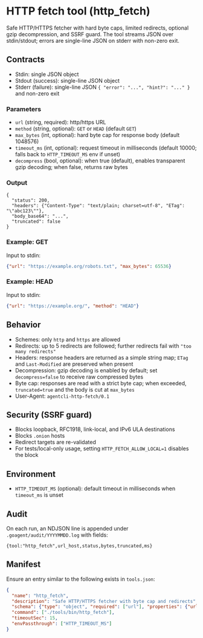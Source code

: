 # HTTP fetch tool (http_fetch)

Safe HTTP/HTTPS fetcher with hard byte caps, limited redirects, optional gzip decompression, and SSRF guard. The tool streams JSON over stdin/stdout; errors are single-line JSON on stderr with non-zero exit.

## Contracts

- Stdin: single JSON object
- Stdout (success): single-line JSON object
- Stderr (failure): single-line JSON `{ "error": "...", "hint?": "..." }` and non-zero exit

### Parameters

- `url` (string, required): http/https URL
- `method` (string, optional): `GET` or `HEAD` (default `GET`)
- `max_bytes` (int, optional): hard byte cap for response body (default 1048576)
- `timeout_ms` (int, optional): request timeout in milliseconds (default 10000; falls back to `HTTP_TIMEOUT_MS` env if unset)
- `decompress` (bool, optional): when true (default), enables transparent gzip decoding; when false, returns raw bytes

### Output

```
{
  "status": 200,
  "headers": {"Content-Type": "text/plain; charset=utf-8", "ETag": "\"abc123\""},
  "body_base64": "...",
  "truncated": false
}
```

### Example: GET

Input to stdin:

```json
{"url": "https://example.org/robots.txt", "max_bytes": 65536}
```

### Example: HEAD

Input to stdin:

```json
{"url": "https://example.org/", "method": "HEAD"}
```

## Behavior

- Schemes: only `http` and `https` are allowed
- Redirects: up to 5 redirects are followed; further redirects fail with `"too many redirects"`
- Headers: response headers are returned as a simple string map; `ETag` and `Last-Modified` are preserved when present
- Decompression: gzip decoding is enabled by default; set `decompress=false` to receive raw compressed bytes
- Byte cap: responses are read with a strict byte cap; when exceeded, `truncated=true` and the body is cut at `max_bytes`
- User-Agent: `agentcli-http-fetch/0.1`

## Security (SSRF guard)

- Blocks loopback, RFC1918, link-local, and IPv6 ULA destinations
- Blocks `.onion` hosts
- Redirect targets are re-validated
- For tests/local-only usage, setting `HTTP_FETCH_ALLOW_LOCAL=1` disables the block

## Environment

- `HTTP_TIMEOUT_MS` (optional): default timeout in milliseconds when `timeout_ms` is unset

## Audit

On each run, an NDJSON line is appended under `.goagent/audit/YYYYMMDD.log` with fields:

```
{tool:"http_fetch",url_host,status,bytes,truncated,ms}
```

## Manifest

Ensure an entry similar to the following exists in `tools.json`:

```json
{
  "name": "http_fetch",
  "description": "Safe HTTP/HTTPS fetcher with byte cap and redirects",
  "schema": {"type": "object", "required": ["url"], "properties": {"url": {"type": "string"}, "method": {"type": "string", "enum": ["GET", "HEAD"]}, "max_bytes": {"type": "integer", "minimum": 1, "default": 1048576}, "timeout_ms": {"type": "integer", "minimum": 1, "default": 10000}, "decompress": {"type": "boolean", "default": true}}, "additionalProperties": false},
  "command": ["./tools/bin/http_fetch"],
  "timeoutSec": 15,
  "envPassthrough": ["HTTP_TIMEOUT_MS"]
}
```
